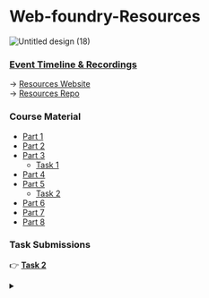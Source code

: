 # Web-foundry-Resources

![Untitled design (18)](https://user-images.githubusercontent.com/57913645/132491302-67857310-a111-448a-ad66-8a6e3d790a57.png)

### [Event Timeline & Recordings](/timeline.md)


 → [Resources Website](https://tinkerhublbsce.github.io/Web-foundry-Resources/)  
 → [Resources Repo](https://github.com/tinkerhublbsce/Web-foundry-Resources)

### Course Material

- [Part 1](/part1/README.md)
- [Part 2](/part2/README.md)
- [Part 3](/part3/README.md)
  - [Task 1](/task1/README.md)
- [Part 4](/part4/README.md)
- [Part 5](/part5/README.md)
  - [Task 2](/task2/README.md)
- [Part 6](/part6/README.md)
- [Part 7](/part7/README.md)
- [Part 8](/part8/README.md)
### Task Submissions
 👉 **[Task 2](https://github.com/tinkerhublbsce/web-foundry-portfolio-projects)**


<details><summary></summary>Thank You<script async src="https://cdn.splitbee.io/sb.js"></script></details>
